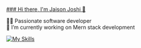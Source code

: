 <ins>### Hi there, I'm Jaison Joshi 👋</ins>


🧑‍💻 Passionate software developer
<br>
🔭 I’m currently working on Mern stack development


[![My Skills](https://skillicons.dev/icons?i=js,html,css,wasm)](https://skillicons.dev)


